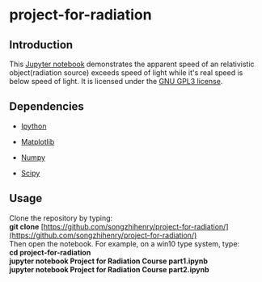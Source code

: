 # **project-for-radiation**

## **Introduction**
This [Jupyter notebook]() demonstrates the apparent speed of an relativistic object(radiation source) exceeds speed of light while it's real speed is below speed of light. It is licensed under the [GNU GPL3 license](https://www.gnu.org/licenses/gpl-3.0.en.html). 


## **Dependencies**
 - [Ipython](https://pypi.org/project/ipython/)

 - [Matplotlib](https://pypi.org/project/matplotlib/)

 - [Numpy](https://pypi.org/project/numpy/)

 - [Scipy](https://pypi.org/project/scipy/)


## **Usage**
Clone the repository by typing:  
**git clone** [https://github.com/songzhihenry/project-for-radiation/](https://github.com/songzhihenry/project-for-radiation/)  
Then open the notebook. For example, on a win10 type system, type:  
**cd project-for-radiation**  
**jupyter notebook Project for Radiation Course part1.ipynb**  
**jupyter notebook Project for Radiation Course part2.ipynb**  



